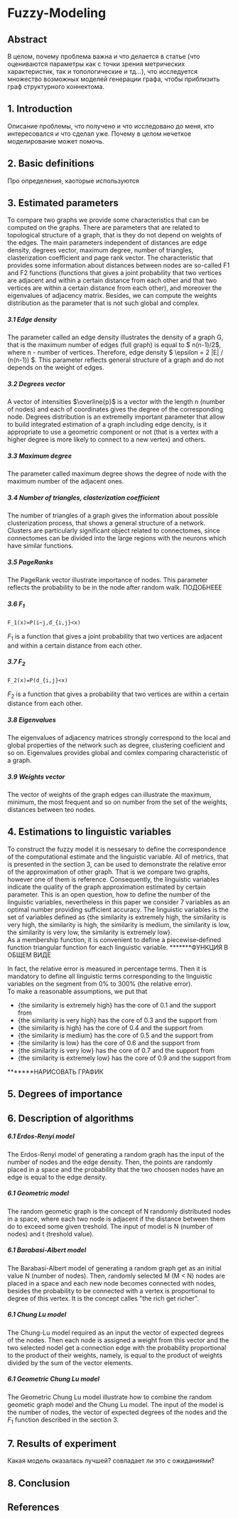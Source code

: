 # Fuzzy-Modeling

## Abstract  
В целом, почему проблема важна и что делается в статье (что оцениваются параметры как с точки зрения метрических характеристик, так и топологические и тд...), что исследуется множество возможных моделей генерации графа, чтобы приблизить граф структурного коннектома.
## 1. Introduction  
Описание проблемы, что получено и что исследовано до меня, кто интересовался и что сделал уже. Почему в целом нечеткое моделирование может помочь. 
## 2. Basic definitions 
Про определения, каоторые используются
## 3. Estimated parameters 
To compare two graphs we provide some characteristics that can be computed on the graphs. There are parameters that are related to topological structure of a graph, that is they do not depend on weights of the edges. The main parameters independent of distances are edge density, degrees vector, maximum degree, number of triangles, clasterization coefficient and page rank vector.  The characteristic that provides some information about distances between nodes are so-called F1 and F2 functions (functions that gives a joint probability that two vertices are adjacent and within a certain distance from each other and that two vertices are within a certain distance from each other), and moreover the eigenvalues of adjacency matrix. Besides, we can compute the weights distribution as the parameter that is not such global and complex.
##### 3.1 Edge density  
The parameter called an edge density illustrates the density of a graph G, that is the maximum number of edges (full graph) is equal to $ n(n-1)/2$, where n - number of vertices. Therefore, edge density $ \epsilon = 2 |E| / (n(n-1)) $. This parameter reflects general structure of a graph and do not depends on the weight of edges.  
##### 3.2 Degrees vector
A vector of intensities $\overline{p}$ is a vector with the length n (number of nodes) and each of coordinates gives the degree of the corresponding node. Degrees distribution is an extremelly important parameter that allow to build integrated estimation of a graph including edge dencity, is it appropriate to use a geometric component or not (that is a vertex with a higher degree is more likely to connect to a new vertex) and others.  
##### 3.3 Maximum degree
The parameter called maximum degree shows the degree of node with the maximum number of the adjacent ones.  
##### 3.4 Number of triangles, clasterization coefficient
The number of triangles of a graph gives the information about possible clusterization process, that shows a general structure of a network. Clusters are particularly significant object related to connectomes, since connectomes can be divided into the large regions with the neurons which have similar functions.  
##### 3.5 PageRanks
The PageRank vector illustrate importance of nodes. This parameter reflects the probability to be in the node after random walk.  ПОДОБНЕЕЕ
##### 3.6 $F_1$  
```LaTeX
F_1(x)=P(i~j,d_{i,j}<x)
```
$F_1$ is a function that gives a joint probability that two vertices are adjacent and within a certain distance from each other.
##### 3.7 $F_2$  
```LaTeX
F_2(x)=P(d_{i,j}<x)
```
$F_2$ is a function that gives a probability that two vertices are within a certain distance from each other.
##### 3.8 Eigenvalues
The eigenvalues of adjacency matrices strongly correspond to the local and global properties of the network such as degree, clustering coeficient and so on. Eigenvalues provides global and comlex comparing characteristic of a graph.  
##### 3.9 Weights vector
The vector of weights of the graph edges can illustrate the maximum, minimum, the most frequent and so on number from the set of the weights, distances between teo nodes.      

  
    
## 4. Estimations to linguistic variables
To construct the fuzzy model it is nessesary to define the correspondence of the computational estimate and the linguistic variable. All of metrics, that is presented in the section 3, can be used to demonstrate the relative error of the approximation of other graph. That is we compare two graphs, however one of them is reference. Consequently, the linguistic variables indicate the quality of the graph approximation estimated by certain parameter. This is an open question, how to define the number of the linguistic variables, nevertheless in this paper we consider 7 variables as an optimal number providing sufficient accuracy. The linguistic variables is the set of variables defined as 
{the similarity is extremely high, the similarity is very high, the similarity is high, the similarity is medium, the similarity is low, the similarity is very low, the similarity is extremely low}.   
As a membership function, it is convenient to define a piecewise‐defined function triangular function for each linguistic variable. 
*******ФУНКЦИЯ В ОБЩЕМ ВИДЕ  
  
In fact, the relative error is measured in percentage terms. Then it is mandatory to define all linguistic terms corresponding to the linguistic variables on the segment from 0% to 300% (the relative error).    
To make a reasonable assumptions, we put that  
* {the similarity is extremely high} has the core of 0.1 and the support from  
* {the similarity is very high} has the core of 0.3 and the support from 
* {the similarity is high} has the core of 0.4 and the support from  
* {the similarity is medium} has the core of 0.5 and the support from  
* {the similarity is low} has the core of 0.6 and the support from   
* {the similarity is very low} has the core of 0.7 and the support from 
* {the similarity is extremely low} has the core of 0.9 and the support from   
 
*******НАРИСОВАТЬ ГРАФИК    

## 5. Degrees of importance

## 6. Description of algorithms  
##### 6.1 Erdos-Renyi model
The Erdos-Renyi model of generating a random graph has the input of the number of nodes and the edge density. Then, the points are randomly placed in a space and the probability that the two choosen nodes have an edge is equal to the edge density.  
##### 6.1 Geometric model
The random geometic graph is the concept of N randomly distributed nodes in a space, where each two node is adjacent if the distance between them do to exceed some given treshold. The input of model is N (number of nodes) and t (treshold value).  
##### 6.1 Barabasi-Albert model
The Barabasi-Albert model of generating a random graph get as an initial value N (number of nodes). Then, randomly selected M (M < N) nodes are placed in a space and each new node becomes connected with nodes, besides the probability to be connected with a vertex is proportional to degree of this vertex. It is the concept calles "the rich get richer".  
##### 6.1 Chung Lu model
The Chung-Lu model required as an input the vector of expected degrees of the nodes. Then each node is assigned a weight from this vector and the two selected nodel get a connection edge with the probability proportional to the product of their weights, namely, is equal to the product of weights divided by the sum of the vector elements.  
##### 6.1 Geometric Chung Lu model  
The Geometric Chung Lu model illustrate how to combine the random geometic graph model and the Chung Lu model. The input of the model is the number of nodes, the vector of expected degrees of the nodes and the $F_1$ function described in the section 3.  
## 7. Results of experiment
Какая модель оказалась лучшей? совпадает ли это с ожиданиями?
## 8. Conclusion
## References 
